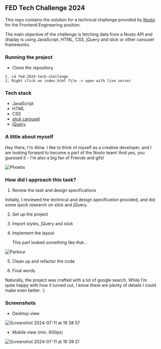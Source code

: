 ## FED Tech Challenge 2024

This repo contains the solution for a technical challenge provided by [Nosto](https://www.nosto.com/) for the Frontend Engineering position.

The main objective of the challenge is fetching data from a Nosto API and display is using JavaScript, HTML, CSS, jQuery and slick or other carousel frameworks.

### Running the project

- Clone the repository

```
1. cd fed-2024-tech-challenge
2. Right click on index.html file -> open with live server
```

### Tech stack

- JavaScript
- HTML
- CSS
- [slick carousel](<(https://kenwheeler.github.io/slick/)>)
- [jQuery](https://jquery.com/)

### A little about myself

Hey there, I'm Alina. I like to think of myself as a creative developer, and I am looking forward to become a part of the Nosto team! And yes, you guessed it - I'm also a big fan of Friends and gifs!

![Phoebs](https://media.giphy.com/media/v1.Y2lkPTc5MGI3NjExY3R4M3A4MG9sNTFjM3ZueWYwZHZmbzlnejdiNnR2b3prcHNwbWw1ZSZlcD12MV9pbnRlcm5hbF9naWZfYnlfaWQmY3Q9Zw/QBGfW8HqzXzYDojCqo/giphy.gif)

### How did I approach this task?

1. Review the task and design specifications

Initially, I reviewed the technical and design specification provided, and did some quick research on slick and jQuery.

2. Set up the project
3. Import styles, jQuery and slick
4. Implement the layout

   This part looked something like that...

![Parkour](https://media.giphy.com/media/v1.Y2lkPTc5MGI3NjExMHpoOWgwa2h4YzdhZGF4YXp3Z3V2cHpqODl1b2k2NTdvaTcyN3h1eiZlcD12MV9pbnRlcm5hbF9naWZfYnlfaWQmY3Q9Zw/f0sATHPZHuHAq2Wj34/giphy-downsized-large.gif)

5. Clean up and refactor the code

6. Final words

Naturally, the project was crafted with a lot of google search. While I'm quite happy with how it turned out, I know there are plenty of details I could make even better. :)

### Screenshots

- Desktop view

![Screenshot 2024-07-11 at 19 38 57](https://github.com/alinaincodeland/fed-2024-tech-challenge/assets/95931865/ceb642f5-c4a3-4719-aee7-dda783971b61)

- Mobile view (min. 600px)

![Screenshot 2024-07-11 at 19 39 21](https://github.com/alinaincodeland/fed-2024-tech-challenge/assets/95931865/61a0e4ff-9e50-4a29-873b-9009b59058d7)

